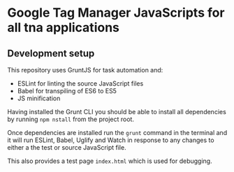 # Google Tag Manager JavaScripts for all tna applications

## Development setup

This repository uses GruntJS for task automation and:

* ESLint for linting the source JavaScript files
* Babel for transpiling of ES6 to ES5
* JS minification
 
Having installed the Grunt CLI you should be able to install all dependencies by running `npm nstall` from the project root. 

Once dependencies are installed run the `grunt` command in the terminal and it will run ESLint, Babel, Uglify and Watch in response to any changes to either a the test or source JavaScript file.

This also provides a test page `index.html` which is used for debugging.
